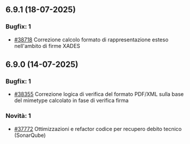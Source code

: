 ## 6.9.1 (18-07-2025)

### Bugfix: 1
- [#38718](https://parermine.regione.emilia-romagna.it/issues/38718) Correzione calcolo formato di rappresentazione esteso nell'ambito di firme XADES 

## 6.9.0 (14-07-2025)

### Bugfix: 1
- [#38355](https://parermine.regione.emilia-romagna.it/issues/38355) Correzione logica di verifica del formato PDF/XML sulla base del mimetype calcolato in fase di verifica firma

### Novità: 1
- [#37772](https://parermine.regione.emilia-romagna.it/issues/37772)  Ottimizzazioni e refactor codice per recupero debito tecnico (SonarQube)


